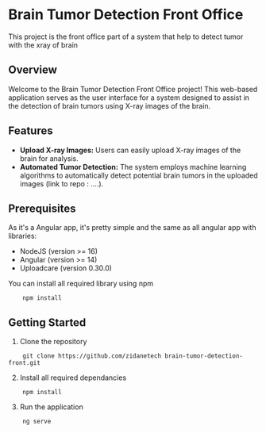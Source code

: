 # Brain Tumor Detection Front Office

This project is the front office part of a system that help to detect tumor
with the xray of brain

## Overview
Welcome to the Brain Tumor Detection Front Office project! This web-based application serves as the user interface for a system designed to assist in the detection of brain tumors using X-ray images of the brain.

## Features

- **Upload X-ray Images:** Users can easily upload X-ray images of the brain for analysis.
- **Automated Tumor Detection:** The system employs machine learning algorithms to automatically detect potential brain tumors in the uploaded images (link to repo : ....).


## Prerequisites

As it's a Angular app, it's pretty simple and the same as all angular app with libraries:

- NodeJS (version >= 16)
- Angular (version >= 14)
- Uploadcare (version 0.30.0)

You can install all required library using npm

```
    npm install
```

## Getting Started

1. Clone the repository
```
    git clone https://github.com/zidanetech brain-tumor-detection-front.git
```

2. Install all required dependancies
```
    npm install
```

3. Run the application
```
    ng serve
```
